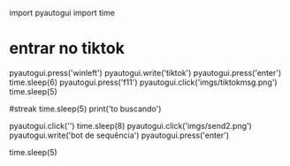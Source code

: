 import pyautogui
import time



# entrar no tiktok

pyautogui.press('winleft')
pyautogui.write('tiktok')
pyautogui.press('enter')
time.sleep(6)
pyautogui.press('f11')
pyautogui.click('imgs/tiktokmsg.png')
time.sleep(5)


#streak
time.sleep(5)
print('to buscando')

pyautogui.click('')
time.sleep(8)
pyautogui.click('imgs/send2.png')
pyautogui.write('bot de sequência')
pyautogui.press('enter')

time.sleep(5)
